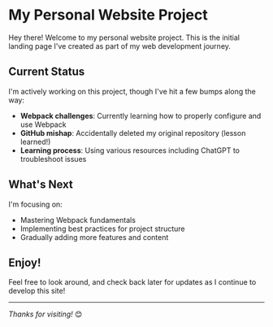 # My Personal Website Project

Hey there! Welcome to my personal website project. This is the initial landing page I've created as part of my web development journey.

## Current Status

I'm actively working on this project, though I've hit a few bumps along the way:

- **Webpack challenges**: Currently learning how to properly configure and use Webpack
- **GitHub mishap**: Accidentally deleted my original repository (lesson learned!)
- **Learning process**: Using various resources including ChatGPT to troubleshoot issues

## What's Next

I'm focusing on:
- Mastering Webpack fundamentals
- Implementing best practices for project structure
- Gradually adding more features and content

## Enjoy!

Feel free to look around, and check back later for updates as I continue to develop this site!

---

*Thanks for visiting!* 😊
